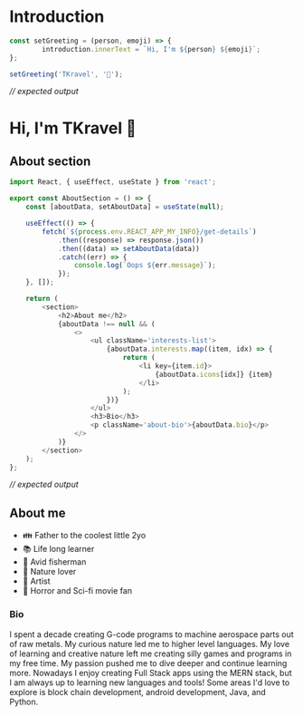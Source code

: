 # Introduction
```javascript
const setGreeting = (person, emoji) => {
		introduction.innerText = `Hi, I'm ${person} ${emoji}`;
};

setGreeting('TKravel', '👋');
```
*// expected output*


<h1>Hi, I'm TKravel 👋</h1>

## About section
```javascript
import React, { useEffect, useState } from 'react';

export const AboutSection = () => {
	const [aboutData, setAboutData] = useState(null);

	useEffect(() => {
		fetch(`${process.env.REACT_APP_MY_INFO}/get-details`)
			.then((response) => response.json())
			.then((data) => setAboutData(data))
			.catch((err) => {
				console.log(`Oops ${err.message}`);
			});
	}, []);

	return (
		<section>
			<h2>About me</h2>
			{aboutData !== null && (
				<>
					<ul className='interests-list'>
						{aboutData.interests.map((item, idx) => {
							return (
								<li key={item.id}>
									{aboutData.icons[idx]} {item}
								</li>
							);
						})}
					</ul>
					<h3>Bio</h3>
					<p className='about-bio'>{aboutData.bio}</p>
				</>
			)}
		</section>
	);
};
```
*// expected output*


<h2>About me</h2>

- :family: Father to the coolest little 2yo
- :books: Life long learner
- :fishing_pole_and_fish: Avid fisherman
- :deciduous_tree: Nature lover
- :art: Artist
- :ghost: Horror and Sci-fi movie fan

<h3>Bio</h3>

I spent a decade creating G-code programs to machine aerospace parts out of raw metals. My curious nature led me to higher level languages. My love of learning and creative nature left me creating silly games and programs in my free time. My passion pushed me to dive deeper and continue learning more. Nowadays I enjoy creating Full Stack apps using the MERN stack, but I am always up to learning new languages and tools! Some areas I'd love to explore is block chain development, android development, Java, and Python.


<!---
TKravel/TKravel is a ✨ special ✨ repository because its `README.md` (this file) appears on your GitHub profile.
You can click the Preview link to take a look at your changes.
--->
